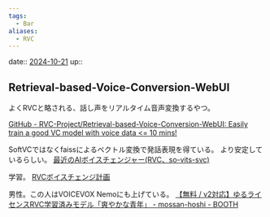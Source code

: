 ```yaml
---
tags:
  - Bar
aliases:
  - RVC
---
```


date:: [2024-10-21](Daily_Note/2024-10-21.md)
up:: 

## Retrieval-based-Voice-Conversion-WebUI
よくRVCと略される、話し声をリアルタイム音声変換するやつ。

[GitHub - RVC-Project/Retrieval-based-Voice-Conversion-WebUI: Easily train a good VC model with voice data \<= 10 mins!](https://github.com/RVC-Project/Retrieval-based-Voice-Conversion-WebUI)


SoftVCではなくfaissによるベクトル変換で発話表現を得ている。
より安定しているらしい。
[最近のAIボイスチェンジャー(RVC、so-vits-svc)](https://zenn.dev/tonimono/articles/5c35e87a29af15)

学習。
[RVCボイスチェンジ計画](https://zenn.dev/mossan_hoshi/scraps/249c1b5c9d7131)

男性。この人はVOICEVOX Nemoにも上げている。
[【無料 / v2対応】ゆるライセンスRVC学習済みモデル「爽やかな青年」 - mossan-hoshi - BOOTH](https://mossan-hoshi.booth.pm/items/4768759)
